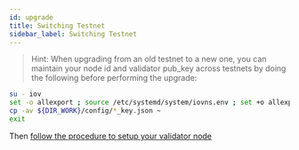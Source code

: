 ```yaml
---
id: upgrade
title: Switching Testnet
sidebar_label: Switching Testnet
---
```


> Hint: When upgrading from an old testnet to a new one, you can maintain your node id and validator pub_key across testnets by doing the following before performing the upgrade:

```sh
su - iov
set -o allexport ; source /etc/systemd/system/iovns.env ; set +o allexport # pick-up env vars
cp -av ${DIR_WORK}/config/*_key.json ~
exit
```

Then [follow the procedure to setup your validator node](/docs/iov-name-service/validator/setup)


